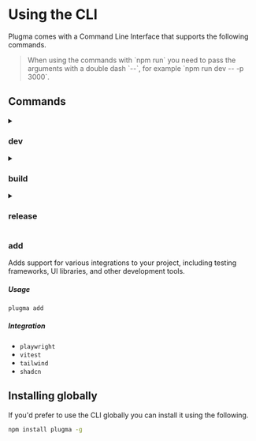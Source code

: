 # Using the CLI

Plugma comes with a Command Line Interface that supports the following commands.

<blockquote class="info">
When using the commands with `npm run` you need to pass the arguments with a double dash `--`, for example `npm run dev -- -p 3000`.
</blockquote>

## Commands

<details>

<summary>

### dev

</summary>

Start a server to develop your plugin. This command builds the `ui.html` and points it to the dev server making it easier to develop and debug your plugin.

##### Usage

```bash
plugma dev [options]
```

##### Options

- `-p`, `--port`: Specify a port number for the plugin preview.
- `-o`, `--output`: Specify an output dir, default is `dist`.
- `-m`, `--mode`: Specify a mode.
- `--no-websockets`: Disable WebSockets.
- `--dock-plugin`: Minimise and dock the plugin in the Figma UI.

##### Example

```bash
# Start development server on port 3000
plugma dev -p 3000
```

</details>

<details>

<!-- <summary>

### preview

</summary>

Preview your plugin in any browser to see how it looks and works. Make sure the plugin is open in the Figma desktop app for this to work.

##### Usage

```bash
plugma preview [options]
```

##### Options

- `-p`, `--port`: Specify a port number for the plugin preview.
- `-o`, `--output`: Specify an output dir, default is `dist`.
- `-m`, `--mode`: Specify a mode.

##### Example

```bash
# Preview the plugin on port 8080
plugma preview -p 8080
```

</details>

<details> -->

<summary>

### build

</summary>

Create a build before publishing. This command compiles and bundles your plugin, preparing it for distribution.

##### Usage

```bash
plugma build [options]
```

##### Options

- `-w`, `--watch`: Watch for changes and rebuild automatically.
- `-o`, `--output`: Specify an output dir, default is `dist`.
- `-m`, `--mode`: Specify a mode.

##### Example

```bash
# Build the plugin
plugma build

# Build and watch for changes
plugma build -w
```

</details>

<details>

<summary>

### release

</summary>

Build the plugin and release to GitHub. This command automates creating a new GitHub release with your latest changes. If no version is specified, it will automatically update the `plugma.pluginVersion` field in `package.json`.

```bash
plugma release [version] [options]
```

##### Version

- `alpha`, `beta`, `stable` or an integer (optional)

##### Options

- `--title`: Custom title for the release.
- `--notes`: Add release notes.
- `--prefix`: Specify a prefix to prepend to the version number (e.g., "figma-plugin").
- `-o`, `--output`: Specify an output dir, default is `dist`.

##### Example

```bash
# Increment the next stable version
plugma release

# Release a beta version with custom title and notes
plugma release beta -t "New feature" -n "This release includes new features X and Y"

# Release with a custom prefix (creates tag: figma-plugin@1)
plugma release --prefix "figma-plugin" --title "Plugin Release"

# Release alpha version with custom prefix (creates tag: plugin@2-alpha.0)
plugma release alpha --prefix "plugin" --title "Alpha Release"
```

</details>

### add

Adds support for various integrations to your project, including testing frameworks, UI libraries, and other development tools.

##### Usage

```bash
plugma add
```

##### Integration

- `playwright`
- `vitest`
- `tailwind`
- `shadcn`

<!-- ##### Options

- `--no-install` - prevents installing dependencies -->

## Installing globally

If you'd prefer to use the CLI globally you can install it using the following.

```bash
npm install plugma -g
```
